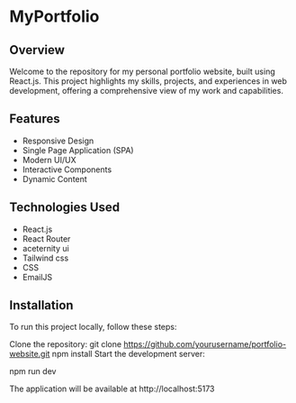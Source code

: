 # MyPortfolio

## Overview
Welcome to the repository for my personal portfolio website, built using React.js. This project highlights my skills, projects, and experiences in web development, offering a comprehensive view of my work and capabilities.


## Features
- Responsive Design
- Single Page Application (SPA)
- Modern UI/UX
- Interactive Components
- Dynamic Content

## Technologies Used
- React.js
- React Router
- aceternity ui
- Tailwind css
- CSS 
- EmailJS

## Installation
To run this project locally, follow these steps:

Clone the repository:
git clone https://github.com/yourusername/portfolio-website.git
npm install
Start the development server:

npm run dev


The application will be available at http://localhost:5173

